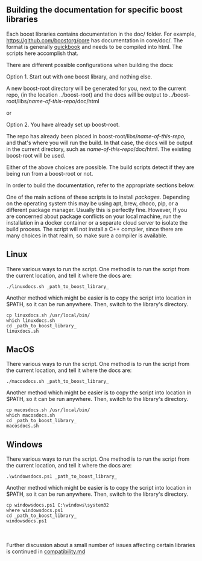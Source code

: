 ## Building the documentation for specific boost libraries

Each boost libraries contains documentation in the doc/ folder. For example, https://github.com/boostorg/core has documentation in core/doc/. The format is generally [quickbook](https://www.boost.org/doc/libs/master/doc/html/quickbook.html) and needs to be compiled into html. The scripts here accomplish that.

There are different possible configurations when building the docs:

Option 1. Start out with one boost library, and nothing else.

A new boost-root directory will be generated for you, next to the current repo, (in the location ../boost-root)  and the docs will be output to ../boost-root/libs/_name-of-this-repo_/doc/html

or

Option 2. You have already set up boost-root.

The repo has already been placed in boost-root/libs/_name-of-this-repo_, and that's where you will run the build. In that case, the docs will be output in the current directory, such as _name-of-this-repo_/doc/html.  The existing boost-root will be used.

Either of the above choices are possible. The build scripts detect if they are being run from a boost-root or not.

In order to build the documentation, refer to the appropriate sections below.

One of the main actions of these scripts is to install _packages_. Depending on the operating system this may be using apt, brew, choco, pip, or a different package manager. Usually this is perfectly fine. However, If you are concerned about package conflicts on your local machine, run the installation in a docker container or a separate cloud server to isolate the build process. The script will not install a C++ compiler, since there are many choices in that realm, so make sure a compiler is available.

## Linux

There various ways to run the script. One method is to run the script from the current location, and tell it where the docs are:
```
./linuxdocs.sh _path_to_boost_library_
```
Another method which might be easier is to copy the script into location in $PATH, so it can be run anywhere. Then, switch to the library's directory.
```
cp linuxdocs.sh /usr/local/bin/
which linuxdocs.sh
cd _path_to_boost_library_
linuxdocs.sh
```

## MacOS

There various ways to run the script. One method is to run the script from the current location, and tell it where the docs are:
```
./macosdocs.sh _path_to_boost_library_
```
Another method which might be easier is to copy the script into location in $PATH, so it can be run anywhere. Then, switch to the library's directory.
```
cp macosdocs.sh /usr/local/bin/
which macosdocs.sh
cd _path_to_boost_library_
macosdocs.sh
```

## Windows

There various ways to run the script. One method is to run the script from the current location, and tell it where the docs are:
```
.\windowsdocs.ps1 _path_to_boost_library_
```
Another method which might be easier is to copy the script into location in $PATH, so it can be run anywhere. Then, switch to the library's directory.
```
cp windowsdocs.ps1 C:\windows\system32
where windowsdocs.ps1
cd _path_to_boost_library_
windowsdocs.ps1
```

&nbsp;  
&nbsp;  
Further discussion about a small number of issues affecting certain libraries is continued in [compatibility.md](compatibility.md)

